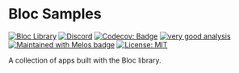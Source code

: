 # Bloc Samples

<a href="https://github.com/felangel/bloc"><img src="https://tinyurl.com/bloc-library" alt="Bloc Library"></a>
<a href="https://discord.gg/maXe5YsWXH"><img src="https://img.shields.io/discord/870519133899472926.svg?logo=discord" alt="Discord"></a>
<a href="https://codecov.io/gh/NoScopeDevs/bloc_samples"><img src="https://codecov.io/gh/NoScopeDevs/bloc_samples/branch/main/graph/badge.svg?token=B123W339VP" alt="Codecov: Badge"></a>
<a href="https://pub.dev/packages/very_good_analysis"><img src="https://img.shields.io/badge/style-very_good_analysis-B22C89.svg" alt="very good analysis"></a>
<a href="https://github.com/invertase/melos"><img src="https://img.shields.io/badge/maintained%20with-melos-f700ff.svg?style=flat-square" alt="Maintained with Melos badge"></a>
<a href="https://opensource.org/licenses/MIT"><img src="https://img.shields.io/badge/license-MIT-purple.svg" alt="License: MIT"></a>

A collection of apps built with the Bloc library.
